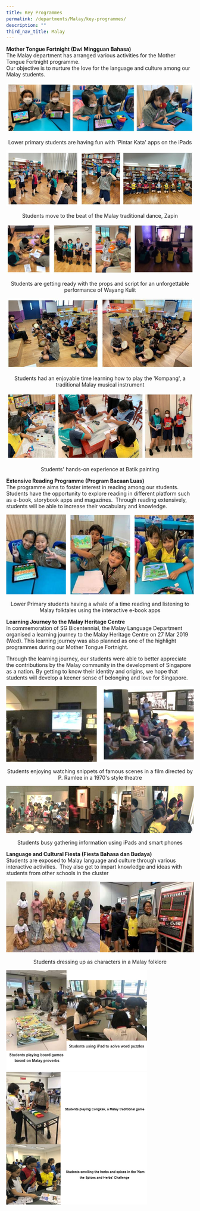 ```yaml
---
title: Key Programmes
permalink: /departments/Malay/key-programmes/
description: ""
third_nav_title: Malay
---
```

<p><strong>Mother Tongue Fortnight (Dwi Mingguan Bahasa)</strong>&nbsp;<br>The Malay department has arranged various activities for the Mother Tongue Fortnight programme.&nbsp;<br>Our objective is to nurture the love for the language and culture among our Malay students.</p>
<img src="/images/2021%20ML%20-%20pic%201.jpg">
<p style="text-align: center;">Lower primary students are having fun with 'Pintar Kata' apps on the iPads</p>
<img src="/images/2021%20ML%20-%20pic%202.jpg">
<p style="text-align: center;">Students move to the beat of the Malay traditional dance, Zapin</p>
<img src="/images/2021%20ML%20-%20pic%203.jpg">
<p style="text-align: center;">Students are getting ready with the props and script for an unforgettable performance of Wayang Kulit</p>
<img src="/images/2021%20ML%20-%20pic%204.jpg">
<p style="text-align: center;">Students had an enjoyable time learning how to play the 'Kompang', a traditional Malay musical instrument</p>
<img src="/images/2021%20ML%20-%20pic%205.jpg">
<p style="text-align: center;">Students' hands-on experience at Batik painting</p>
<p><strong>Extensive Reading Programme (Program Bacaan Luas)</strong><br>The programme aims to foster interest in reading among our students.&nbsp; Students have the opportunity to explore reading in different platform such as e-book, storybook apps and magazines.&nbsp; Through reading extensively, students will be able to increase their vocabulary and knowledge.</p>
<img src="/images/tnebook.jpg">
<p style="text-align: center;">Lower Primary students having a whale of a time reading and listening to Malay folktales using the interactive e-book apps</p>
<p><strong>Learning Journey to the Malay Heritage Centre</strong><br>In commemoration of SG Bicentennial, the Malay Language Department organised a learning journey to the Malay Heritage Centre on 27 Mar 2019 (Wed). This learning journey was also planned as one of the highlight programmes during our Mother Tongue Fortnight.&nbsp;</p>
<p class=""><span class="">Through the learning journey, our students were able to better appreciate the contributions by the Malay community in the development of Singapore as a nation. By getting to know their identity and origins, we hope that students will develop a keener sense of belonging and love for Singapore.</span></p>
<img src="/images/tnLJLLLL.jpg">
<p style="text-align: center;">Students enjoying watching snippets of famous scenes in a film directed by P. Ramlee in a 1970's style theatre</p>
<img src="/images/tnMLBusy.jpg">
<p style="text-align: center;">Students busy gathering information using iPads and smart phones</p>
<p><strong>Language and Cultural Fiesta (Fiesta Bahasa dan Budaya)&nbsp;</strong><br>Students are exposed to Malay language and culture through various interactive activities.&nbsp; They also get to impart knowledge and ideas with students from other schools in the cluster</p>
<img src="/images/tnfiesta.jpg">
<p style="text-align: center;">Students dressing up as characters in a Malay folklore</p>
<img src="/images/tniPad%20thing.jpg" 
     style="width:75%">
<img src="/images/tnedit.jpg" 
     style="width:75%">